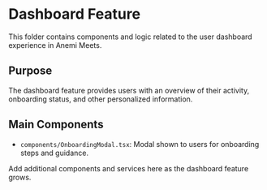 # Dashboard Feature

This folder contains components and logic related to the user dashboard experience in Anemi Meets.

## Purpose
The dashboard feature provides users with an overview of their activity, onboarding status, and other personalized information.

## Main Components
- `components/OnboardingModal.tsx`: Modal shown to users for onboarding steps and guidance.

Add additional components and services here as the dashboard feature grows. 